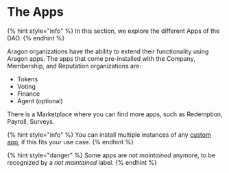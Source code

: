 # The Apps

{% hint style="info" %}
In this section, we explore the different Apps of the DAO.
{% endhint %}

Aragon organizations have the ability to extend their functionality using Aragon apps. The apps that come pre-installed with the Company, Membership, and Reputation organizations are:

* Tokens
* Voting
* Finance
* Agent (optional)

There is a Marketplace where you can find more apps, such as Redemption, Payroll, Surveys.&#x20;

{% hint style="info" %}
You can install multiple instances of any [custom app](../../../../../developers/tools/guides/your-first-aragon-app.md), if this fits your use case.&#x20;
{% endhint %}

{% hint style="danger" %}
Some apps are _not maintained_ anymore, to be recognized by a _not maintained_ label.
{% endhint %}
